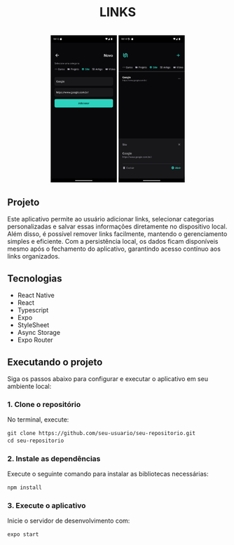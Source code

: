 <h1 align="center"> LINKS </h1>

<br>

<div align="center">
  <img alt="Preview 2" src=".github/home.png" width="30%">
  <img alt="Preview 1" src=".github/app.png" width="30%">
</div>

## Projeto

Este aplicativo permite ao usuário adicionar links, selecionar categorias personalizadas e salvar essas informações diretamente no dispositivo local. Além disso, é possível remover links facilmente, mantendo o gerenciamento simples e eficiente. Com a persistência local, os dados ficam disponíveis mesmo após o fechamento do aplicativo, garantindo acesso contínuo aos links organizados.

## Tecnologias

- React Native
- React
- Typescript
- Expo
- StyleSheet
- Async Storage
- Expo Router

## Executando o projeto

Siga os passos abaixo para configurar e executar o aplicativo em seu ambiente local:

### 1. Clone o repositório

No terminal, execute:

```cl
git clone https://github.com/seu-usuario/seu-repositorio.git
cd seu-repositorio
```

### 2. Instale as dependências

Execute o seguinte comando para instalar as bibliotecas necessárias:

```cl
npm install
```

### 3. Execute o aplicativo

Inicie o servidor de desenvolvimento com:

```cl
expo start
```
